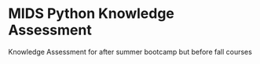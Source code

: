 # MIDS Python Knowledge Assessment
Knowledge Assessment for after summer bootcamp but before fall courses


